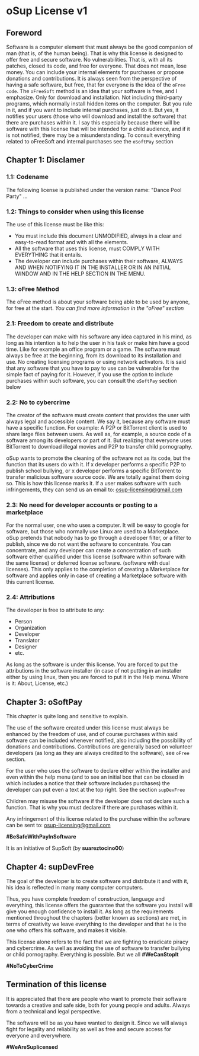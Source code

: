 # oSup License v1

## Foreword
Software is a computer element that must always be the good companion of man (that is, of the human being). That is why this license is designed to offer free and secure software. No vulnerabilities. That is, with all its patches, closed its code, and free for everyone. That does not mean, lose money. You can include your internal elements for purchases or propose donations and contributions. It is always seen from the perspective of having a safe software, but free, that for everyone is the idea of ​​the `oFree code`. The `oFreeSoft` method is an idea that your software is free, and I emphasize. Only for download and installation. Not including third-party programs, which normally install hidden items on the computer. But you rule in it, and if you want to include internal purchases, just do it. But yes, it notifies your users (those who will download and install the software) that there are purchases within it. I say this especially because there will be software with this license that will be intended for a child audience, and if it is not notified, there may be a misunderstanding. To consult everything related to oFreeSoft and internal purchases see the `oSoftPay` section

## Chapter 1: Disclamer
### 1.1: Codename
The following license is published under the version name: "Dance Pool Party" ...

### 1.2: Things to consider when using this license
The use of this license must be like this:

- You must include this document UNMODIFIED, always in a clear and easy-to-read format and with all the elements.
- All the software that uses this license, must COMPLY WITH EVERYTHING that it entails.
- The developer can include purchases within their software, ALWAYS AND WHEN NOTIFYING IT IN THE INSTALLER OR IN AN INITIAL WINDOW AND IN THE HELP SECTION IN THE MENU.

### 1.3: oFree Method
The oFree method is about your software being able to be used by anyone, for free at the start. *You can find more information in the "oFree" section*
### 2.1: Freedom to create and distribute
The developer can make with his software any idea captured in his mind, as long as his intention is to help the user in his task or make him have a good time. Like for example an office program or a game. The software must always be free at the beginning, from its download to its installation and use. No creating licensing programs or using network activators. It is said that any software that you have to pay to use can be vulnerable for the simple fact of paying for it. However, if you use the option to include purchases within such software, you can consult the `oSoftPay` section below
### 2.2: No to cybercrime
The creator of the software must create content that provides the user with always legal and accessible content. We say it, because any software must have a specific function. For example: A P2P or BitTorrent client is used to share large files between users. As well as, for example, a source code of a software among its developers or part of it. But realizing that everyone uses BitTorrent to download illegal movies and P2P to transfer child pornography.

oSup wants to promote the cleaning of the software not as its code, but the function that its users do with it. If x developer performs a specific P2P to publish school bullying, or x developer performs a specific BitTorrent to transfer malicious software source code. We are totally against them doing so. This is how this license marks it. If a user makes software with such infringements, they can send us an email to: osup-licensing@gmail.com
### 2.3: No need for developer accounts or posting to a marketplace
For the normal user, one who uses a computer. It will be easy to google for software, but those who normally use Linux are used to a Marketplace. oSup pretends that nobody has to go through a developer filter, or a filter to publish, since we do not want the software to concentrate. You can concentrate, and any developer can create a concentration of such software either qualified under this license (software within software with the same license) or deferred license software. (software with dual licenses). This only applies to the completion of creating a Marketplace for software and applies only in case of creating a Marketplace software with this current license.

### 2.4: Attributions
The developer is free to attribute to any:

- Person
- Organization
- Developer
- Translator
- Designer
- etc.

As long as the software is under this license. You are forced to put the attributions in the software installer (in case of not putting in an installer either by using linux, then you are forced to put it in the Help menu. Where is it: About, License, etc.)
## Chapter 3: oSoftPay
This chapter is quite long and sensitive to explain.

The use of the software created under this license must always be enhanced by the freedom of use, and of course purchases within said software can be included whenever notified, also including the possibility of donations and contributions. Contributions are generally based on volunteer developers (as long as they are always credited to the software), see `oFree` section.

For the user who uses the software to declare either within the installer and even within the help menu (and to see an initial box that can be closed in which includes a notice that their software includes purchases) the developer can put even a text at the top right. See the section `supDevFree`

Children may misuse the software if the developer does not declare such a function. That is why you must declare if there are purchases within it.

Any infringement of this license related to the purchase within the software can be sent to: osup-licensing@gmail.com

**#BeSafeWithPayInSoftware**

It is an initiative of SupSoft (by **suareztocino00**)

## Chapter 4: supDevFree

The goal of the developer is to create software and distribute it and with it, his idea is reflected in many many computer computers.

Thus, you have complete freedom of construction, language and everything, this license offers the guarantee that the software you install will give you enough confidence to install it. As long as the requirements mentioned throughout the chapters (better known as sections) are met, in terms of creativity we leave everything to the developer and that he is the one who offers his software, and makes it visible.

This license alone refers to the fact that we are fighting to eradicate piracy and cybercrime. As well as avoiding the use of software to transfer bullying or child pornography. Everything is possible. But we all 
**#WeCanStopIt**

**#NoToCyberCrime**
## Termination of this license
It is appreciated that there are people who want to promote their software towards a creative and safe side, both for young people and adults. Always from a technical and legal perspective.

The software will be as you have wanted to design it. Since we will always fight for legality and reliability as well as free and secure access for everyone and everywhere.

**#WeAreSuplicensed**
